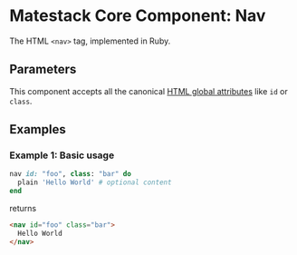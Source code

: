 # Matestack Core Component: Nav

The HTML `<nav>` tag, implemented in Ruby.

## Parameters

This component accepts all the canonical [HTML global attributes](https://www.w3schools.com/tags/ref_standardattributes.asp) like `id` or `class`.

## Examples

### Example 1: Basic usage

```ruby
nav id: "foo", class: "bar" do
  plain 'Hello World' # optional content
end
```

returns

```html
<nav id="foo" class="bar">
  Hello World
</nav>
```
